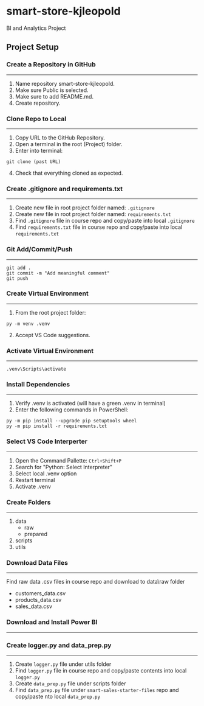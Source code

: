 # smart-store-kjleopold
BI and Analytics Project

## Project Setup
### Create a Repository in GitHub
***
1. Name repository smart-store-kjleopold.
2. Make sure Public is selected.
3. Make sure to add README.md.
4. Create repository.

### Clone Repo to Local
***
1. Copy URL to the GitHub Repository.
2. Open a terminal in the root (Project) folder.
3. Enter into terminal:
```
git clone (past URL)
```
4. Check that everything cloned as expected.

### Create .gitignore and requirements.txt
***
1. Create new file in root project folder named: `.gitignore`
2. Create new file in root project folder named: `requirements.txt`
3. Find `.gitignore` file in course repo and copy/paste into local `.gitignore`
4. Find `requirements.txt` file in course repo and copy/paste into local `requirements.txt`

### Git Add/Commit/Push
***
```
git add .
git commit -m "Add meaningful comment"
git push
```

### Create Virtual Environment
***
1. From the root project folder:
```
py -m venv .venv
```
2. Accept VS Code suggestions.

### Activate Virtual Environment
***
```
.venv\Scripts\activate
```

### Install Dependencies
***
1. Verify .venv is activated (will have a green .venv in terminal)
2. Enter the following commands in PowerShell:
```
py -m pip install --upgrade pip setuptools wheel
py -m pip install -r requirements.txt
```

### Select VS Code Interperter
***
1. Open the Command Pallette: `Ctrl+Shift+P`
2. Search for "Python: Select Interpreter"
3. Select local .venv option
4. Restart terminal
5. Activate .venv

### Create Folders
***
1. data
   - raw
   - prepared
2. scripts
3. utils

### Download Data Files
***
Find raw data .csv files in course repo and download to data\raw folder
- customers_data.csv
- products_data.csv
- sales_data.csv

### Download and Install Power BI
***

### Create logger.py and data_prep.py
***
1. Create `logger.py` file under utils folder
2. Find `logger.py` file in course repo and copy/paste contents into local `logger.py`
3. Create `data_prep.py` file under scripts folder
4. Find `data_prep.py` file under `smart-sales-starter-files` repo and copy/paste nto local `data_prep.py`
